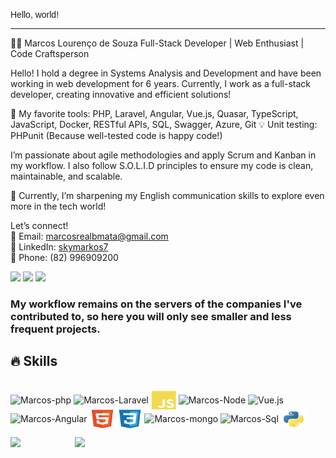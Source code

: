 <span style="font-family: Arial, sans-serif;">Hello, world!</span>

<hr>

👨‍💻 Marcos Lourenço de Souza
Full-Stack Developer | Web Enthusiast | Code Craftsperson

Hello! I hold a degree in Systems Analysis and Development and have been working in web development for 6 years. Currently, I work as a full-stack developer, creating innovative and efficient solutions!

🔧 My favorite tools:
PHP, Laravel, Angular, Vue.js, Quasar, TypeScript, JavaScript, Docker, RESTful APIs, SQL, Swagger, Azure, Git
💡 Unit testing: PHPunit (Because well-tested code is happy code!)

I’m passionate about agile methodologies and apply Scrum and Kanban in my workflow. I also follow S.O.L.I.D principles to ensure my code is clean, maintainable, and scalable.

🚀 Currently, I’m sharpening my English communication skills to explore even more in the tech world!

Let’s connect!  
📧 Email: marcosrealbmata@gmail.com  
🔗 LinkedIn: [skymarkos7 ](https://www.linkedin.com/in/skymarkos7/)   
📱 Phone: (82) 996909200 

<div> 
  <a href="https://www.linkedin.com/in/skymarkos7" target="_blank"><img src="https://img.shields.io/badge/-LinkedIn-%230077B5?style=for-the-badge&logo=linkedin&logoColor=white" target="_blank"></a> 
  <a href = "mailto:marcosrealbmata@gmail.com"><img src="https://img.shields.io/badge/-Gmail-%23333?style=for-the-badge&logo=gmail&logoColor=white" target="_blank"></a>
  <a href="https://www.youtube.com/channel/UCTzwxKtJzXQv7gykusvbxTA" target="_blank"><img src="https://img.shields.io/badge/YouTube-FF0000?style=for-the-badge&logo=youtube&logoColor=white" target="_blank"></a>
<!--   ![Snake animation](https://github.com/skymarkos7/skymarkos7/blob/output/github-contribution-grid-snake.svg) -->
</div>

### My workflow remains on the servers of the companies I've contributed to, so here you will only see smaller and less frequent projects.

## 🔥 Skills

<div style="display: inline_block"><br> 
  <img align="center" alt="Marcos-php" height="30" width="40" src="https://cdn.jsdelivr.net/gh/devicons/devicon/icons/php/php-original.svg">
  <img align="center" alt="Marcos-Laravel" height="30" width="40" src="https://cdn.jsdelivr.net/gh/devicons/devicon@latest/icons/laravel/laravel-original.svg">
   <img align="center" alt="Marcos-Js" height="30" width="40" src="https://raw.githubusercontent.com/devicons/devicon/master/icons/javascript/javascript-plain.svg">
  <img align="center" alt="Marcos-Node" height="50" width="60" src="https://cdn.jsdelivr.net/gh/devicons/devicon@latest/icons/nodejs/nodejs-original-wordmark.svg" />
  <img align="center" alt="Vue.js" height="30" width="40" src="https://cdn.jsdelivr.net/gh/devicons/devicon@latest/icons/vuejs/vuejs-original-wordmark.svg" />
  <img align="center" alt="Marcos-Angular" height="30" width="40" src="https://cdn.jsdelivr.net/gh/devicons/devicon@latest/icons/angular/angular-original.svg" />   
  <img align="center" alt="Marcos-HTML" height="30" width="40" src="https://raw.githubusercontent.com/devicons/devicon/master/icons/html5/html5-original.svg">
  <img align="center" alt="Marcos-CSS" height="30" width="40" src="https://raw.githubusercontent.com/devicons/devicon/master/icons/css3/css3-original.svg">
  <img align="center" alt="Marcos-mongo" height="30" width="40" src="https://cdn.jsdelivr.net/gh/devicons/devicon@latest/icons/mongodb/mongodb-original-wordmark.svg" />
  <img align="center" alt="Marcos-Sql" height="30" width="40"  src="https://cdn.jsdelivr.net/gh/devicons/devicon@latest/icons/azuresqldatabase/azuresqldatabase-original.svg" />
  <img align="center" alt="Marcos-Python" height="30" width="40" src="https://raw.githubusercontent.com/devicons/devicon/master/icons/python/python-original.svg">
  
</div>

![](http://github-profile-summary-cards.vercel.app/api/cards/most-commit-language?username=skymarkos7&theme=nord_bright) &nbsp;&nbsp;&nbsp;&nbsp;&nbsp;&nbsp;&nbsp;&nbsp;&nbsp;&nbsp;&nbsp;&nbsp;&nbsp;&nbsp;&nbsp;&nbsp;&nbsp;&nbsp;&nbsp;&nbsp;
![](http://github-profile-summary-cards.vercel.app/api/cards/stats?username=skymarkos7&theme=nord_bright&)
